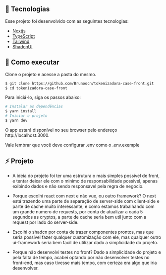 ## 🧪 Tecnologias

Esse projeto foi desenvolvido com as seguintes tecnologias:

- [Nextjs](https://nextjs.org)
- [TypeScript](https://www.typescriptlang.org/)
- [Tailwind](https://tailwindcss.com)
- [ShadcnUI](https://ui.shadcn.com)

## 🚀 Como executar

Clone o projeto e acesse a pasta do mesmo.

```bash
$ git clone https://github.com/Brunoocn/tokenizadora-case-front.git
$ cd tokenizadora-case-front
```

Para iniciá-lo, siga os passos abaixo:

```bash
# Instalar as dependências
$ yarn install
# Iniciar o projeto
$ yarn dev
```

O app estará disponível no seu browser pelo endereço http://localhost:3000.

Vale lembrar que você deve configurar .env como o .env.exemple

## ⚡️ Projeto

- A ideia do projeto foi ter uma estrutura o mais simples possivel de front, e tentar deixar ele com o minimo de responsabilidade 
  possivel, apenas exibindo dados e não sendo responsavel pela regra de negocio.

- Porque escolhi react com next e não vue, ou outro framework? O next está trazendo uma parte de separação de server-side com client-side e
  parte de cache muito interessante, e como estamos trabalhando com um grande numero de requests, por conta de atualizar a cada 5 segundos as
  cryptos, a parte de cache seria bem util junto com a request por lado do server-side.

- Escolhi o shadcn por conta de trazer componentes prontos, mas que seria possivel fazer qualquer customização com ele, mas qualquer outro 
  ui-framework seria bem facil de utilizar dado a simplicidade do projeto.

- Porque não desenvolvi testes no front? Dado a simplicidade do projeto e pela falta de tempo, acabei optando por não desenvolver testes no front-end, mas
  caso tivesse mais tempo, com certeza era algo que iria desenvolver.
